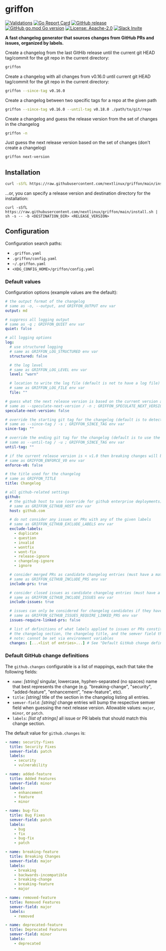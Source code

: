 # griffon

[![Validations](https://github.com/nextlinux/griffon/actions/workflows/validations.yaml/badge.svg)](https://github.com/nextlinux/griffon/actions/workflows/validations.yaml)
[![Go Report Card](https://goreportcard.com/badge/github.com/nextlinux/griffon)](https://goreportcard.com/report/github.com/nextlinux/griffon)
[![GitHub release](https://img.shields.io/github/release/nextlinux/griffon.svg)](https://github.com/nextlinux/griffon/releases/latest)
[![GitHub go.mod Go version](https://img.shields.io/github/go-mod/go-version/nextlinux/griffon.svg)](https://github.com/nextlinux/griffon)
[![License: Apache-2.0](https://img.shields.io/badge/License-Apache%202.0-blue.svg)](https://github.com/nextlinux/griffon/blob/main/LICENSE)
[![Slack Invite](https://img.shields.io/badge/Slack-Join-blue?logo=slack)](https://nextlinux.com/slack)

**A fast changelog generator that sources changes from GitHub PRs and issues, organized by labels.**

Create a changelog from the last GitHib release until the current git HEAD tag/commit for the git repo in the current directory:

```bash
griffon
```

Create a changelog with all changes from v0.16.0 until current git HEAD tag/commit for the git repo in the current directory:

```bash
griffon --since-tag v0.16.0
```

Create a changelog between two specific tags for a repo at the given path

```bash
griffon --since-tag v0.16.0 --until-tag v0.18.0 ./path/to/git/repo
```

Create a changelog and guess the release version from the set of changes in the changelog

```bash
griffon -n
```

Just guess the next release version based on the set of changes (don't create a changelog)

```bash
griffon next-version
```

## Installation

```bash
curl -sSfL https://raw.githubusercontent.com/nextlinux/griffon/main/install.sh | sh -s -- -b /usr/local/bin
```

...or, you can specify a release version and destination directory for the installation:

```
curl -sSfL https://raw.githubusercontent.com/nextlinux/griffon/main/install.sh | sh -s -- -b <DESTINATION_DIR> <RELEASE_VERSION>
```

## Configuration

Configuration search paths:

- `.griffon.yaml`
- `.griffon/config.yaml`
- `~/.griffon.yaml`
- `<XDG_CONFIG_HOME>/griffon/config.yaml`

### Default values

Configuration options (example values are the default):

```yaml
# the output format of the changelog
# same as -o, --output, and GRIFFON_OUTPUT env var
output: md

# suppress all logging output
# same as -q ; GRIFFON_QUIET env var
quiet: false

# all logging options
log:
  # use structured logging
  # same as GRIFFON_LOG_STRUCTURED env var
  structured: false

  # the log level
  # same as GRIFFON_LOG_LEVEL env var
  level: "warn"

  # location to write the log file (default is not to have a log file)
  # same as GRIFFON_LOG_FILE env var
  file: ""

# guess what the next release version is based on the current version and set of changes (cannot be used with --until-tag)
# same as --speculate-next-version / -n ; GRIFFON_SPECULATE_NEXT_VERSION env var
speculate-next-version: false

# override the starting git tag for the changelog (default is to detect the last release automatically)
# same as --since-tag / -s ; GRIFFON_SINCE_TAG env var
since-tag: ""

# override the ending git tag for the changelog (default is to use the tag or commit at git HEAD)
# same as --until-tag / -u ; GRIFFON_SINCE_TAG env var
until-tag: ""

# if the current release version is < v1.0 then breaking changes will bump the minor version field
# same as GRIFFON_ENFORCE_V0 env var
enforce-v0: false

# the title used for the changelog
# same as GRIFFON_TITLE
title: Changelog

# all github-related settings
github:
  # the github host to use (override for github enterprise deployments)
  # same as GRIFFON_GITHUB_HOST env var
  host: github.com

  # do not consider any issues or PRs with any of the given labels
  # same as GRIFFON_GITHUB_EXCLUDE_LABELS env var
  exclude-labels:
    - duplicate
    - question
    - invalid
    - wontfix
    - wont-fix
    - release-ignore
    - changelog-ignore
    - ignore

  # consider merged PRs as candidate changelog entries (must have a matching label from a 'github.changes' entry)
  # same as GRIFFON_GITHUB_INCLUDE_PRS env var
  include-prs: true

  # consider closed issues as candidate changelog entries (must have a matching label from a 'github.changes' entry)
  # same as GRIFFON_GITHUB_INCLUDE_ISSUES env var
  include-issues: true

  # issues can only be considered for changelog candidates if they have linked PRs that are merged (note: does NOT require github.include-issues to be set)
  # same as GRIFFON_GITHUB_ISSUES_REQUIRE_LINKED_PRS env var
  issues-require-linked-prs: false

  # list of definitions of what labels applied to issues or PRs constitute a changelog entry. These entries also dictate
  # the changelog section, the changelog title, and the semver field that best represents the class of change.
  # note: cannot be set via environment variables
  changes: [...<list of entries>...] # See "Default GitHub change definitions" section for more details
```

### Default GitHub change definitions

The `github.changes` configurable is a list of mappings, each that take the following fields:

- `name`: _[string]_ singular, lowercase, hyphen-separated (no spaces) name that best represents the change (e.g. "breaking-change", "security", "added-feature", "enhancement", "new-feature", etc).
- `title`: _[string]_ title of the section in the changelog listing all entries.
- `semver-field`: _[string]_ change entries will bump the respective semver field when guessing the next release version. Allowable values: `major`, `minor`, or `patch`.
- `labels`: _[list of strings]_ all issue or PR labels that should match this change section.

The default value for `github.changes` is:

```yaml
- name: security-fixes
  title: Security Fixes
  semver-field: patch
  labels:
    - security
    - vulnerability

- name: added-feature
  title: Added Features
  semver-field: minor
  labels:
    - enhancement
    - feature
    - minor

- name: bug-fix
  title: Bug Fixes
  semver-field: patch
  labels:
    - bug
    - fix
    - bug-fix
    - patch

- name: breaking-feature
  title: Breaking Changes
  semver-field: major
  labels:
    - breaking
    - backwards-incompatible
    - breaking-change
    - breaking-feature
    - major

- name: removed-feature
  title: Removed Features
  semver-field: major
  labels:
    - removed

- name: deprecated-feature
  title: Deprecated Features
  semver-field: minor
  labels:
    - deprecated
```
